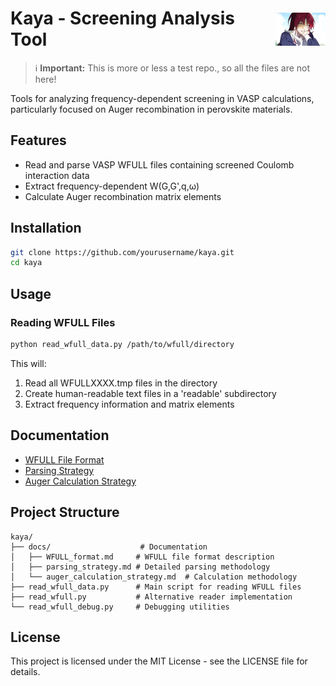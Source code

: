 <h1 style="display: flex; align-items: center;">
  <span>Kaya - Screening Analysis Tool</span>
  <img src="docs/kaya.jpg" alt="Kaya" width="80" style="margin-left: 10px;">
</h1>

> ℹ️ **Important:** This is more or less a test repo., so all the files are not here!

Tools for analyzing frequency-dependent screening in VASP calculations, particularly focused on Auger recombination in perovskite materials.

## Features

- Read and parse VASP WFULL files containing screened Coulomb interaction data
- Extract frequency-dependent W(G,G',q,ω)
- Calculate Auger recombination matrix elements

## Installation

```bash
git clone https://github.com/yourusername/kaya.git
cd kaya
```

## Usage

### Reading WFULL Files
```bash
python read_wfull_data.py /path/to/wfull/directory
```

This will:
1. Read all WFULLXXXX.tmp files in the directory
2. Create human-readable text files in a 'readable' subdirectory
3. Extract frequency information and matrix elements

## Documentation

- [WFULL File Format](docs/WFULL_format.md)
- [Parsing Strategy](docs/parsing_strategy.md)
- [Auger Calculation Strategy](docs/auger_calculation_strategy.md)

## Project Structure

```
kaya/
├── docs/                    # Documentation
│   ├── WFULL_format.md     # WFULL file format description
│   ├── parsing_strategy.md # Detailed parsing methodology
│   └── auger_calculation_strategy.md  # Calculation methodology
├── read_wfull_data.py      # Main script for reading WFULL files
├── read_wfull.py           # Alternative reader implementation
└── read_wfull_debug.py     # Debugging utilities
```

## License

This project is licensed under the MIT License - see the LICENSE file for details.
